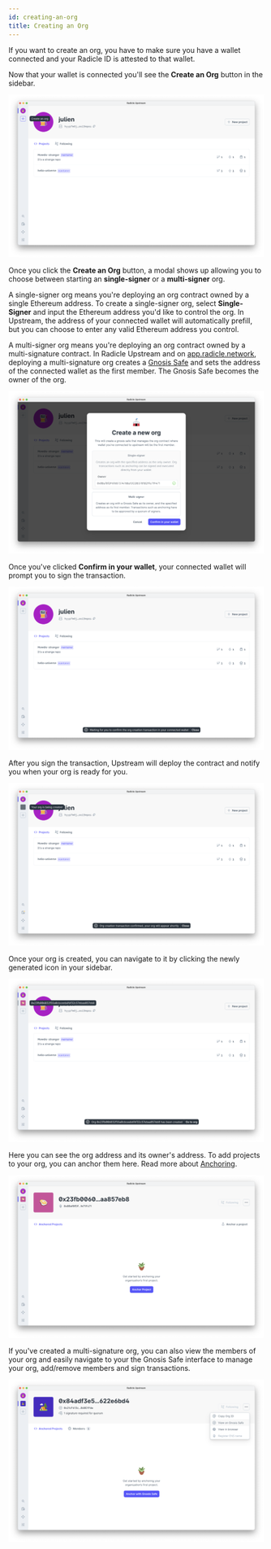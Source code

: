 ```yaml
---
id: creating-an-org
title: Creating an Org
---
```


<!-- TODO: What's an Org-->

If you want to create an org, you have to make sure you have a wallet connected and your Radicle ID is attested to that wallet.

Now that your wallet is connected you'll see the **Create an Org** button in the sidebar.

![Create an Org][co]

Once you click the **Create an Org** button, a modal shows up allowing you to choose between starting an **single-signer** or a **multi-signer** org. 

A single-signer org means you're deploying an org contract owned by a single Ethereum address. To create a single-signer org, select **Single-Signer** and input the Ethereum address you'd like to control the org. In Upstream, the address of your connected wallet will automatically prefill, but you can choose to enter any valid Ethereum address you control.

A multi-signer org means you're deploying an org contract owned by a multi-signature contract. In Radicle Upstream and on [app.radicle.network][wc], deploying a multi-signature org creates a [Gnosis Safe][gs] and sets the address of the connected wallet as the first member. The Gnosis Safe becomes the owner of the org.

![Create Org Modal][om]

Once you've clicked **Confirm in your wallet**, your connected wallet will prompt you to sign the transaction. 

![Confirm Org][co2]

After you sign the transaction, Upstream will deploy the contract and notify you when your org is ready for you.

![Deploy Org][do]

Once your org is created, you can navigate to it by clicking the newly generated icon in your sidebar.

![Org Created][oc]

Here you can see the org address and its owner's address. To add projects to your org, you can anchor them here. Read more about [Anchoring][an].

![Org Page][op]

If you've created a multi-signature org, you can also view the members of your org and easily navigate to your the Gnosis Safe interface to manage your org, add/remove members and sign transactions.

![Multi-sig Org Page][mop]

[ad]: using-radicle/adding-a-seed-node.md
[se]: understanding-radicle/glossary.md/#seed
[wc]: https://app.radicle.network/
[gs]: https://gnosis-safe.io/
[an]: connecting-to-ethereum/anchoring-projects.md

[co]: /img/create-an-org.png
[om]: /img/create-org-modal.png
[co2]:/img/confirm-org.png
[do]:/img/deploy-org.png
[oc]: /img/org-created.png
[op]: /img/org-page.png
[mop]: /img/multi-sig-page.png



